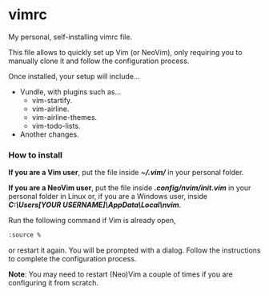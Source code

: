 # vimrc
My personal, self-installing vimrc file.

This file allows to quickly set up Vim (or NeoVim), only requiring you to manually clone it and follow the configuration process. 

Once installed, your setup will include...

 - Vundle, with plugins such as...
 	- vim-startify.
 	- vim-airline.
 	- vim-airline-themes.
	- vim-todo-lists.
 - Another changes.

### How to install

**If you are a Vim user**, put the file inside ***~/.vim/*** in your personal folder.

**If you are a NeoVim user**, put the file inside ***.config/nvim/init.vim*** in your personal folder in Linux or, if you are a Windows user, inside ***C:\Users\[YOUR USERNAME]\AppData\Local\nvim***.

Run the following command if Vim is already open,

```bash
:source %
```
or restart it again. You will be prompted with a dialog. Follow the instructions to complete the configuration process.

**Note**: You may need to restart (Neo)Vim a couple of times if you are configuring it from scratch.


